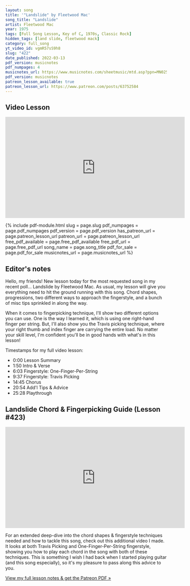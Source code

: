 ```yaml
---
layout: song
title: '"Landslide" by Fleetwood Mac'
song_title: "Landslide"
artist: Fleetwood Mac
year: 1975
tags: [Full Song Lesson, Key of C, 1970s, Classic Rock]
hidden_tags: [land slide, fleetwood mack]
category: full_song
yt_video_id: vgmR57sS9h8
slug: "422"
date_published: 2022-03-13
pdf_version: musicnotes
pdf_numpages: 4
musicnotes_url: https://www.musicnotes.com/sheetmusic/mtd.asp?ppn=MN0252563
pdf_version: musicnotes
patreon_lesson_available: true
patreon_lesson_url: https://www.patreon.com/posts/63752584
---
```


## Video Lesson

<iframe width="560" height="315" src="https://www.youtube.com/embed/{{page.yt_video_id}}" frameborder="0" allow="accelerometer; autoplay; encrypted-media; gyroscope; picture-in-picture" allowfullscreen></iframe>

{% include pdf-module.html slug = page.slug pdf_numpages = page.pdf_numpages pdf_version = page.pdf_version has_patreon_url = page.patreon_lesson_url patreon_url = page.patreon_lesson_url free_pdf_available = page.free_pdf_available free_pdf_url = page.free_pdf_url song_name = page.song_title pdf_for_sale = page.pdf_for_sale musicnotes_url = page.musicnotes_url %}

## Editor's notes

Hello, my friends! New lesson today for the most requested song in my recent poll... Landslide by Fleetwood Mac. As usual, my lesson will give you everything need to hit the ground running with this song. Chord shapes, progressions, two different ways to approach the fingerstyle, and a bunch of misc tips sprinkled in along the way.

When it comes to fingerpicking technique, I'll show two different options you can use. One is the way I learned it, which is using one right-hand finger per string. But, I'll also show you the Travis picking technique, where your right thumb and index finger are carrying the entire load. No matter your skill level, I'm confident you'll be in good hands with what's in this lesson!

Timestamps for my full video lesson:

- 0:00 Lesson Summary
- 1:50 Intro & Verse
- 6:03 Fingerstyle: One-Finger-Per-String
- 9:37 Fingerstyle: Travis Picking
- 14:45 Chorus
- 20:54 Add'l Tips & Advice
- 25:28 Playthrough

## Landslide Chord & Fingerpicking Guide (Lesson #423)

<iframe width="560" height="315" src="https://www.youtube.com/embed/SXYkb0dnXBU" frameborder="0" allow="accelerometer; autoplay; encrypted-media; gyroscope; picture-in-picture" allowfullscreen></iframe>

For an extended deep-dive into the chord shapes & fingerstyle techniques needed and how to tackle this song, check out this additional video I made. It looks at both Travis Picking and One-Finger-Per-String fingerstyle, showing you how to play each chord in the song with both of these techniques. This is something I wish I had back when I started playing guitar (and this song especially), so it's my pleasure to pass along this advice to you.

[View my full lesson notes & get the Patreon PDF »](http://playsongnotes.com/lessons/423)
